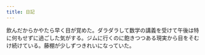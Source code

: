 ```yaml
---
title: 日記
---
```


飲んだからかやたら早く目が覚めた。ダラダラして数学の講義を受けて午後は特に何もせずに過ごした気がする。ジムに行くのに飽きつつある現実から目をそむけ続けている。藤棚が少しずつきれいになっていた。